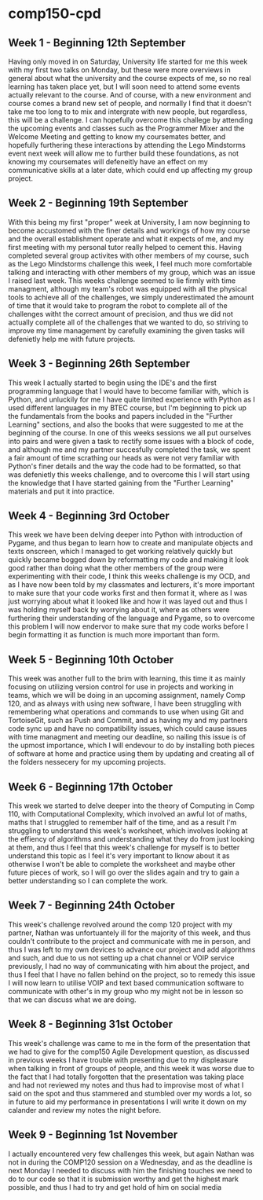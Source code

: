# comp150-cpd

## Week 1 - Beginning 12th September
Having only moved in on Saturday, University life started for me this week with my first two talks on Monday, but these were more overviews in general about what the university and the course expects of me, so no real learning has taken place yet, but I will soon need to attend some events actually relevant to the course. And of course, with a new environment and course comes a brand new set of people, and normally I find that it doesn't take me too long to to mix and intergrate with new people, but regardless, this will be a challenge. I can hopefully overcome this challege by attending the upcoming events and classes such as the Programmer Mixer and the Welcome Meeting and getting to know my coursemates better, and hopefully furthering these interactions by attending the Lego Mindstorms event next week will allow me to further build these foundations, as not knowing my coursemates will defeneitly have an effect on my communicative skills at a later date, which could end up affecting my group project. 
 
## Week 2 - Beginning 19th September
With this being my first "proper" week at University, I am now beginning to become accustomed with the finer details and workings of how my course and the overall establishment operate and what it expects of me, and my first meeting with my personal tutor really helped to cement this. Having completed several group activites with other members of my course, such as the Lego Mindstorms challenge this week, I feel much more comfortable talking and interacting with other members of my group, which was an issue I raised last week. This weeks challenge seemed to lie firmly with time managment, although my team's robot was equipped with all the physical tools to achieve all of the challenges, we simply underestimated the amount of time that it would take to program the robot to complete all of the challenges witht the correct amount of precision, and thus we did not actually complete all of the challenges that we wanted to do, so striving to improve my time management by carefully examining the given tasks will defenietly help me with future projects.  

## Week 3 - Beginning 26th September
This week I actually started to begin using the IDE's and the first programming language that I would have to become familiar with, which is Python, and unluckily for me I have quite limited experience with Python as I used different languages in my BTEC course, but I'm beginning to pick up the fundamentals from the books and papers included in the "Further Learning" sections, and also the books that were suggested to me at the beginning of the course. In one of this weeks sessions we all put ourselves into pairs and were given a task to rectify some issues with a block of code, and although me and my partner succesfully completed the task, we spent a fair amount of time scrathing our heads as were not very familiar with Python's finer details and the way the code had to be formatted, so that was defenietly this weeks challenge, and  to overcome this I will start using the knowledge that I have started gaining from the "Further Learning" materials and put it into practice. 

## Week 4 - Beginning 3rd October
This week we have been delving deeper into Python with introduction of Pygame, and thus began to learn how to create and manipulate objects and texts onscreen, which I managed to get working relatively quickly but quickly became bogged down by reformatting my code and making it look good rather than doing what the other members of the group were experimenting with their code, I think this weeks challenge is my OCD, and as I have now been told by my classmates and lecturers, it's more important to make sure that your code works first and then format it, where as I was just worrying about what it looked like and how it was layed out and thus I was holding myself back by worrying about it, where as others were furthering their understanding of the language and Pygame, so to overcome this problem I will now endervor to make sure that my code works before I begin formatting it as function is much more important than form.

## Week 5 - Beginning 10th October
This week was another full to the brim with learning, this time it as mainly focusing on utilizing version control for use in projects and working in teams, which we will be doing in an upcoming assignment, namely Comp 120, and as always with using new software, I have been struggling with remembering what operations and commands to use when using Git and TortoiseGit, such as Push and Commit, and as having my and my partners code sync up and have no compatibility issues, which could cause issues with time managment and meeting our deadline, so nailing this issue is of the upmost importance, which I will endevour to do by installing both pieces of software at home and practice using them by updating and creating all of the folders nessecery for my upcoming projects.

## Week 6 - Beginning 17th October
This week we started to delve deeper into the theory of Computing in Comp 110, with Computational Complexity, which involved an awful lot of maths, maths that I struggled to remember half of the time, and as a result I'm struggling to understand this week's worksheet, which involves looking at the effiency of algorithms and understanding what they do from just looking at them, and thus I feel that this week's challenge for myself is to better understand this topic as I feel it's very important to lknow about it as otherwise I won't be able to complete the worksheet and maybe other future pieces of work, so I will go over the slides again and try to gain a better understanding so I can complete the work.

## Week 7 - Beginning 24th October
This week's challenge revolved around the comp 120 project with my partner, Nathan was unfortuantely ill for the majority of this week, and thus couldn't contribute to the project and communicate with me in person, and thus I was left to my own devices to advance our project and add algorithms and such, and due to us not setting up a chat channel or VOIP service previously, I had no way of communicating with him about the project, and thus I feel that I have no fallen behind on the project, so to remedy this issue I will now learn to utilise VOIP and text based communication software to communicate with other's in my group who my might not be in lesson so that we can discuss what we are doing.

## Week 8 - Beginning 31st October
This week's challenge was came to me in the form of the presentation that we had to give for the comp150 Agile Development question, as discussed in previous weeks I have trouble with presenting due to my displeasure when talking in front of groups of people, and this week it was worse due to the fact that I had totally forgotten that the presentation was taking place and had not reviewed my notes and thus had to improvise most of what I said on the spot and thus stammered and stumbled over my words a lot, so in future to aid my performance in presentations I will write it down on my calander and review my notes the night before.

## Week 9 - Beginning 1st November
I actually encountered very few challenges this week, but again Nathan was not in during the COMP120 session on a Wednesday, and as the deadline is next Monday I needed to discuss with him the finishing touches we need to do to our code so that it is submission worthy and get the highest mark possible, and thus I had to try and get hold of him on social media 



